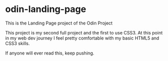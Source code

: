# odin-landing-page
This is the Landing Page project of the Odin Project

This project is my second full project and the first to use CSS3.
At this point in my web dev journey I feel pretty comfortable with my basic HTML5 and CSS3 skills.

If anyone will ever read this, keep pushing.